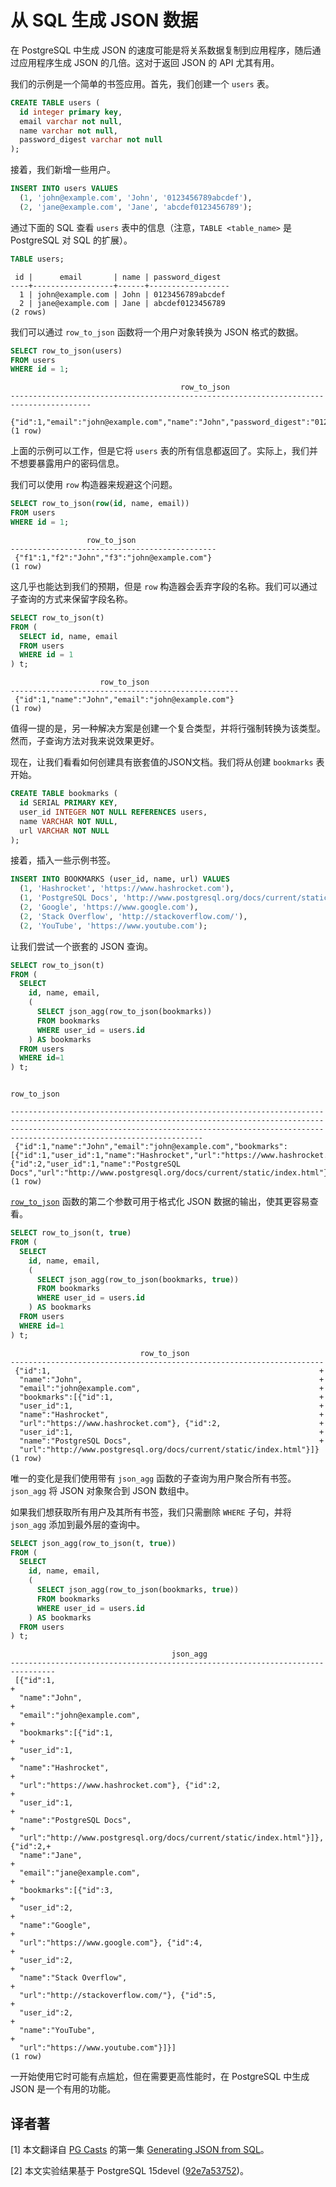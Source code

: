 # 从 SQL 生成 JSON 数据

在 PostgreSQL 中生成 JSON 的速度可能是将关系数据复制到应用程序，随后通过应用程序生成 JSON 的几倍。这对于返回 JSON 的 API 尤其有用。

我们的示例是一个简单的书签应用。首先，我们创建一个 `users` 表。

```sql
CREATE TABLE users (
  id integer primary key,
  email varchar not null,
  name varchar not null,
  password_digest varchar not null
);
```

接着，我们新增一些用户。

```sql
INSERT INTO users VALUES
  (1, 'john@example.com', 'John', '0123456789abcdef'),
  (2, 'jane@example.com', 'Jane', 'abcdef0123456789');
```

通过下面的 SQL 查看 `users` 表中的信息（注意，`TABLE <table_name>` 是 PostgreSQL 对 SQL 的扩展）。

```sql
TABLE users;
```

```
 id |      email       | name | password_digest
----+------------------+------+------------------
  1 | john@example.com | John | 0123456789abcdef
  2 | jane@example.com | Jane | abcdef0123456789
(2 rows)
```

我们可以通过 `row_to_json` 函数将一个用户对象转换为 JSON 格式的数据。

```sql
SELECT row_to_json(users)
FROM users
WHERE id = 1;
```

```
                                      row_to_json
----------------------------------------------------------------------------------------
 {"id":1,"email":"john@example.com","name":"John","password_digest":"0123456789abcdef"}
(1 row)
```

上面的示例可以工作，但是它将 `users` 表的所有信息都返回了。实际上，我们并不想要暴露用户的密码信息。

我们可以使用 `row` 构造器来规避这个问题。

```sql
SELECT row_to_json(row(id, name, email))
FROM users
WHERE id = 1;
```

```
                 row_to_json
----------------------------------------------
 {"f1":1,"f2":"John","f3":"john@example.com"}
(1 row)
```

这几乎也能达到我们的预期，但是 `row` 构造器会丢弃字段的名称。我们可以通过子查询的方式来保留字段名称。

```sql
SELECT row_to_json(t)
FROM (
  SELECT id, name, email
  FROM users
  WHERE id = 1
) t;
```

```
                    row_to_json
---------------------------------------------------
 {"id":1,"name":"John","email":"john@example.com"}
(1 row)
```

值得一提的是，另一种解决方案是创建一个复合类型，并将行强制转换为该类型。然而，子查询方法对我来说效果更好。

现在，让我们看看如何创建具有嵌套值的JSON文档。我们将从创建 `bookmarks` 表开始。

```sql
CREATE TABLE bookmarks (
  id SERIAL PRIMARY KEY,
  user_id INTEGER NOT NULL REFERENCES users,
  name VARCHAR NOT NULL,
  url VARCHAR NOT NULL
);
```

接着，插入一些示例书签。

```sql
INSERT INTO BOOKMARKS (user_id, name, url) VALUES
  (1, 'Hashrocket', 'https://www.hashrocket.com'),
  (1, 'PostgreSQL Docs', 'http://www.postgresql.org/docs/current/static/index.html'),
  (2, 'Google', 'https://www.google.com'),
  (2, 'Stack Overflow', 'http://stackoverflow.com/'),
  (2, 'YouTube', 'https://www.youtube.com');
```

让我们尝试一个嵌套的 JSON 查询。

```sql
SELECT row_to_json(t)
FROM (
  SELECT
    id, name, email,
    (
      SELECT json_agg(row_to_json(bookmarks))
      FROM bookmarks
      WHERE user_id = users.id
    ) AS bookmarks
  FROM users
  WHERE id=1
) t;
```

```
                                                                                                                         row_to_json

-------------------------------------------------------------------------------------------------------------------------------------------------------------------------------------------------------------------------------------------------------------
 {"id":1,"name":"John","email":"john@example.com","bookmarks":[{"id":1,"user_id":1,"name":"Hashrocket","url":"https://www.hashrocket.com"}, {"id":2,"user_id":1,"name":"PostgreSQL Docs","url":"http://www.postgresql.org/docs/current/static/index.html"}]}
(1 row)
```

[`row_to_json`](https://www.postgresql.org/docs/current/functions-json.html#FUNCTIONS-JSON-CREATION-TABLE) 函数的第二个参数可用于格式化 JSON 数据的输出，使其更容易查看。

```sql
SELECT row_to_json(t, true)
FROM (
  SELECT
    id, name, email,
    (
      SELECT json_agg(row_to_json(bookmarks, true))
      FROM bookmarks
      WHERE user_id = users.id
    ) AS bookmarks
  FROM users
  WHERE id=1
) t;
```

```
                             row_to_json
----------------------------------------------------------------------
 {"id":1,                                                            +
  "name":"John",                                                     +
  "email":"john@example.com",                                        +
  "bookmarks":[{"id":1,                                              +
  "user_id":1,                                                       +
  "name":"Hashrocket",                                               +
  "url":"https://www.hashrocket.com"}, {"id":2,                      +
  "user_id":1,                                                       +
  "name":"PostgreSQL Docs",                                          +
  "url":"http://www.postgresql.org/docs/current/static/index.html"}]}
(1 row)
```

唯一的变化是我们使用带有 `json_agg` 函数的子查询为用户聚合所有书签。`json_agg` 将 JSON 对象聚合到 JSON 数组中。

如果我们想获取所有用户及其所有书签，我们只需删除 `WHERE` 子句，并将 `json_agg` 添加到最外层的查询中。

```sql
SELECT json_agg(row_to_json(t, true))
FROM (
  SELECT
    id, name, email,
    (
      SELECT json_agg(row_to_json(bookmarks, true))
      FROM bookmarks
      WHERE user_id = users.id
    ) AS bookmarks
  FROM users
) t;
```

```
                                    json_agg
--------------------------------------------------------------------------------
 [{"id":1,                                                                     +
  "name":"John",                                                               +
  "email":"john@example.com",                                                  +
  "bookmarks":[{"id":1,                                                        +
  "user_id":1,                                                                 +
  "name":"Hashrocket",                                                         +
  "url":"https://www.hashrocket.com"}, {"id":2,                                +
  "user_id":1,                                                                 +
  "name":"PostgreSQL Docs",                                                    +
  "url":"http://www.postgresql.org/docs/current/static/index.html"}]}, {"id":2,+
  "name":"Jane",                                                               +
  "email":"jane@example.com",                                                  +
  "bookmarks":[{"id":3,                                                        +
  "user_id":2,                                                                 +
  "name":"Google",                                                             +
  "url":"https://www.google.com"}, {"id":4,                                    +
  "user_id":2,                                                                 +
  "name":"Stack Overflow",                                                     +
  "url":"http://stackoverflow.com/"}, {"id":5,                                 +
  "user_id":2,                                                                 +
  "name":"YouTube",                                                            +
  "url":"https://www.youtube.com"}]}]
(1 row)
```

一开始使用它时可能有点尴尬，但在需要更高性能时，在 PostgreSQL 中生成 JSON 是一个有用的功能。

## 译者著

[1] 本文翻译自 [PG Casts](https://www.pgcasts.com/) 的第一集 [Generating JSON from SQL](https://www.pgcasts.com/episodes/generating-json-from-sql)。

[2] 本文实验结果基于 PostgreSQL 15devel ([92e7a53752](https://git.postgresql.org/gitweb/?p=postgresql.git;a=commit;h=92e7a537520927107742af654619e55f34072942))。

